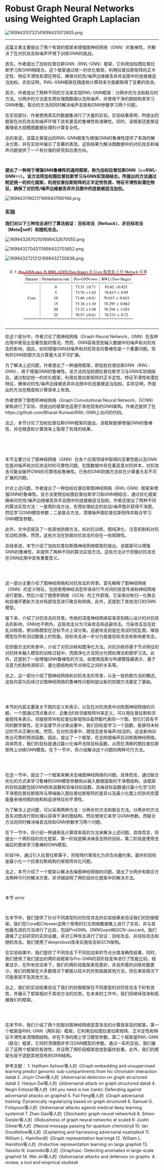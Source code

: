 # Robust Graph Neural Networks using Weighted Graph Laplacian

![16994310732141699431072805.png](https://fastly.jsdelivr.net/gh/Chenjiangwen/ImageHostingService@main/pic/16994310732141699431072805.png)

---

这篇文章主要提出了两个有效的框架来增强图神经网络（GNN）的鲁棒性，并解决了在对抗攻击和噪声环境下训练GNN的挑战。

首先，作者提出了加权拉普拉斯GNN（RWL-GNN）框架，它利用加权图拉普拉斯学习和GNN相结合。这个框架通过统一的优化框架，利用拉普拉斯矩阵的正半定性、特征平滑性和潜在特征，确保对抗性/噪声边缘被丢弃并且图中的连接被适当加权。实验证明，RWL-GNN框架在精度和计算效率方面都取得了显著的改进。

其次，作者提出了两种不同的方法来实现RWL-GNN框架：分两步的方法和联合的方法。分两步的方法首先预处理图数据以去除噪声，并使用干净的图结构来学习GNN参数。联合的方法则同时解决噪声去除和GNN参数学习两个问题。

在实验部分，作者使用真实的数据集进行了大量的实验。实验结果表明，所提出的框架在对抗攻击和噪声环境下具有更高的鲁棒性和准确性。同时，该框架还能够显著降低大规模图数据处理的计算复杂性。

总的来说，该篇文章提出的RWL-GNN框架为增强GNN的鲁棒性提供了有效的解决方案，并在实验中展示了显著的表现。这些结果为解决图数据中的对抗攻击和噪声问题提供了一个有价值的研究和应用方向。

<br/>

**提出了一种用于增强GNN鲁棒性的通用框架，称为加权拉普拉斯GNN（==RWL-GNN==）。该方法将加权图拉普拉斯学习与GNN实现相结合。所提出的方法通过制定统一的优化框架，利用拉普拉斯矩阵的正半定性性质、特征平滑性和潜在特征，确保了对抗性/噪声边缘被丢弃并且图中的连接被适当加权。**

![16994311902171699431190166.png](https://fastly.jsdelivr.net/gh/Chenjiangwen/ImageHostingService@main/pic/16994311902171699431190166.png)

### 实验

**我们对以下三种攻击进行了算法验证：目标攻击（Nettack）、非目标攻击（Metaself）和随机攻击。**

![16994326702101699432670055.png](https://fastly.jsdelivr.net/gh/Chenjiangwen/ImageHostingService@main/pic/16994326702101699432670055.png)

![16994327042111699432703652.png](https://fastly.jsdelivr.net/gh/Chenjiangwen/ImageHostingService@main/pic/16994327042111699432703652.png)

![16994327212121699432720638.png](https://fastly.jsdelivr.net/gh/Chenjiangwen/ImageHostingService@main/pic/16994327212121699432720638.png)

![截图](41f11ffc2ebebdcc28b76f5463c1af13.png)

---

在这个部分中，作者讨论了图神经网络（Graph Neural Network，GNN）在各种应用中表现出显著性能的情况。然而，GNN容易受到输入数据中的噪声和对抗攻击的影响，因此，如何增强GNN对噪声和对抗攻击的鲁棒性是一个重要问题。现有的GNN防御方法计算量大且不可扩展。

为了解决上述问题，作者提出了一种通用框架，即加权拉普拉斯GNN（RWL-GNN），用于增强GNN的鲁棒性。该方法将加权图拉普拉斯学习与GNN实现相结合。通过制定统一的优化框架，利用拉普拉斯矩阵的正半定性、特征平滑性和潜在特征，确保对抗性/噪声边缘被丢弃并且图中的连接被适当加权。实验证明，所提出的方法在精度和计算效率上有效。

作者使用了图卷积神经网络（Graph Convolutional Neural Network，GCNN）架构进行了实验，但提出的框架也适用于其他现有的GNN架构。作者还提供了在https://github.com/Bharat-Runwal/RWL-GNN上访问的代码。

总之，本节讨论了加权拉普拉斯GNN框架的提出，该框架能够增强GNN的鲁棒性，并在精度和计算效率上取得了有效的结果。

<br/>

<br/>

<br/>

本节主要讨论了图神经网络（GNN）在各个应用领域中取得的显著性能以及GNN在面对噪声和对抗攻击时的可靠性问题。在图数据中存在着恶意对抗样本，对抗攻击可能会破坏GNN的可靠性和鲁棒性。已有的GNN防御方法存在计算量大且不可扩展的问题。

针对上述问题，作者提出了一种加权拉普拉斯图神经网络（RWL-GNN）框架来增强GNN的鲁棒性。该方法使用加权图拉普拉斯学习和GNN相结合，通过优化框架确保对抗性/噪声边缘被丢弃并且图中的连接被适当加权。作者还提出了两种不同的算法实现方法：一是两阶段方法，先预处理给定的扰动/噪声图并获得干净图，然后学习GNN模型参数；二是联合方法，清理噪声图拉普拉斯矩阵并联合学习GNN模型参数。

此外，文中还提及了一些其他防御方法，如对抗训练、图纯净化、注意机制和对抗扰动检测等。然而，这些方法在防御对抗攻击时存在一些局限性。

总结来说，本节介绍了加权拉普拉斯图神经网络框架的提出，该框架可以增强GNN的鲁棒性，并提供了两种不同的算法实现方法。这些方法对于防御对抗攻击在GNN应用中具有重要意义。

<br/>

<br/>

这一部分主要介绍了图神经网络和对抗攻击的背景。首先解释了图神经网络（GNN）的定义特征，包括使用神经消息传递进行节点间的信息传递和神经网络进行更新。然后介绍了图卷积网络（GCN）的工作原理，它采用对称归一化聚合和自循环更新方法对局部信息进行聚合和转换。此外，还提到了其他流行的GNN模型。

接下来，介绍了对抗攻击的背景。传统的深度神经网络容易受到精心设计的对抗攻击的影响，GNN也不例外。这些攻击分为污染攻击和逃避攻击。污染攻击旨在扰乱训练图，使训练模型在目标节点上误分类。逃避攻击则是在测试时扰乱图，降低模型在所有测试数据上的性能。目标攻击进一步分为直接目标攻击和影响者攻击。

在防御方法的背景中，介绍了对抗训练和图净化方法。对抗训练将基于节点特征的对抗样本融入模型的训练过程中，而图净化方法则分为预处理法和图学习法。此外，还提到了一些增强GNN鲁棒性的方法，如使用高斯分布建模隐藏表示、基于注意力机制传递知识、量化图结构和节点特征之间的关系等。

总之，这一部分介绍了图神经网络和对抗攻击的背景，以及一些防御方法的概述。这些内容为后续讨论图神经网络的鲁棒性问题和提出新的防御方法奠定了基础。

<br/>

<br/>

本节的内容主要是关于图的定义和表示，以及在对抗场景中训练图神经网络的问题。一个图通过顶点集合V、边集合E和邻接矩阵W来定义，可以用拉普拉斯和邻接矩阵来表示。邻接矩阵W和拉普拉斯矩阵Φ虽然都代表同一个图，但它们具有不同的数学属性。在半监督节点分类设置中，我们目标是学习一个函数，能够将未标记的节点正确分类。然而，在对抗场景中，图信息是有噪声/扰动的，这会影响训练出可靠的预测函数。因此，提出了一个框架，在去除图噪声后训练图神经网络。具体而言，我们的目标是通过最小化噪声去除目标函数，从而在清晰的图拉普拉斯矩阵上训练GNN模型。在下一节中，将介绍解决这个问题的两种可行方法。

<br/>

<br/>

在这一节中，提出了一个框架来解决去噪图神经网络的问题。具体而言，通过联合优化的方式来学习鲁棒的GNN模型参数和从输入数据提取的干净图结构。该框架的目标函数包括GNN损失函数和去噪目标函数。去噪目标函数通过最小化学习的干净图拉普拉斯矩阵与带噪输入图拉普拉斯矩阵的差异以及最小化图上的狄利克雷能量来保持图的结构和促进特征的平滑性。

为了解决上述问题，可以采用两种方法：分两步的方法和联合方法。分两步的方法首先对图进行预处理以获得干净的图结构，然后使用它来学习GNN参数。而联合方法则同时解决噪音去除和GNN参数学习两个问题。

在下一节中，将介绍一种通用且计算效率高的方法来解决上述问题。具体而言，将提出一个两阶段的优化框架，第一阶段是解决噪音去除的目标，第二阶段是使用去噪后的图来学习鲁棒的GNN模型。

阶段1中，通过引入拉普拉斯算子，将矩阵约束简化为非负向量约束。最终的目标是最小化一个拉普拉斯结构约束矩阵优化问题。

总之，本节介绍了一个框架以解决去噪图神经网络的问题，提出了分两步和联合方法两种可行的解决方案，并详细说明了两阶段优化框架中的解决方法。

<br/>

本节 error 

<br/>

在本节中，我们提供了针对不同类型的对抗性攻击的实验结果来验证我们的防御框架。我们在Cora和Citeseer这两个常用的引文网络数据集上进行了实验，并与其他最先进的方法进行了比较，包括ProGNN、GNNGuard和GCN-Jaccard。我们遵循了之前研究的实验设置，并对三种攻击进行了验证：目标攻击、非目标攻击和随机攻击。我们使用了deeprobust库来实施攻击和GCN架构。

在实验结果中，我们提供了不同攻击下不同扰动率的节点分类准确性结果。同时，我们使用了我们提出的两阶段框架与Pro-GNN的双阶段变体进行了性能比较。结果显示，在所有扰动率下，我们的两阶段框架表现更好，并且所需的训练轮数更少。我们的框架在大多数情况下都能以较大的优势超越其他方法，但在某些情况下可能表现不及其他方法。

总之，我们的实验结果验证了我们的防御框架在不同类型的对抗性攻击下的有效性，并展示了框架相对于其他方法的优势。在未来的工作中，我们将继续改进和拓展我们的框架。

<br/>

<br/>

在本节中，我们介绍了两个防御对图神经网络恶意攻击的计算效率高的框架。第一个框架是RWL-GNN（两阶段）框架，它利用加权图拉普拉斯矩阵、正半定性和特征平滑性来清理图结构，并在干净的图上学习模型参数。第二个框架是RWL-GNN（联合）框架，它同时清理图并学习GNN模型的参数。通过一系列实验，我们展示了这两个框架的有效性，并证明了两阶段框架收敛到最优权重。此外，我们的框架也易于适配其他现有的GNN结构。

参考文献： 1. Haitham Ashoor等人的《Graph embedding and unsupervised learning predict genomic sub-compartments from hic chromatin interaction data》 2. Jinyin Chen等人的《Adversarial detection on graph structured data》 3. Hanjun Dai等人的《Adversarial attack on graph structured data》 4. Negin Entezari等人的《All you need is low (rank): Defending against adversarial attacks on graphs》 5. Fuli Feng等人的《Graph adversarial training: Dynamically regularizing based on graph structure》 6. Samuel G. Finlayson等人的《Adversarial attacks against medical deep learning systems》 7. Zhan Gao等人的《Stochastic graph neural networks》 8. Simon Geisler等人的《Robustness of graph neural networks at scale》 9. Justin Gilmer等人的《Neural message passing for quantum chemistry》 10. Ian Goodfellow等人的《Explaining and harnessing adversarial examples》 11. William L. Hamilton的《Graph representation learning》 12. William L. Hamilton等人的《Inductive representation learning on large graphs》 13. Vassilis N. Ioannidis等人的《Graphsac: Detecting anomalies in large-scale graphs》 14. Wei Jin等人的《Adversarial attacks and defenses on graphs: A review, a tool and empirical studies》
